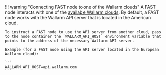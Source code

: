 !!! warning "Connecting FAST node to one of the Wallarm clouds"
    A FAST node interacts with one of the [available Wallarm clouds](../CLOUD-LIST.md). By default, a FAST node works with the Wallarm API server that is located in the American cloud.
    
    To instruct a FAST node to use the API server from another cloud, pass to the node container the `WALLARM_API_HOST` environment variable that points to the address of the necessary Wallarm API server.

    Example (for a FAST node using the API server located in the European Wallarm cloud):

    ```
    WALLARM_API_HOST=api.wallarm.com      
    ```